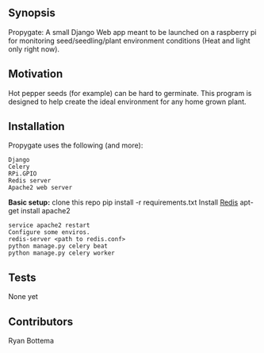 
## Synopsis

Propygate: A small Django Web app meant to be launched on a raspberry pi for monitoring seed/seedling/plant environment conditions (Heat and light only right now).

## Motivation

Hot pepper seeds (for example) can be hard to germinate. This program is designed to help create the ideal environment for any home grown plant.

## Installation

Propygate uses the following (and more):

	Django
	Celery
	RPi.GPIO
	Redis server
	Apache2 web server

**Basic setup:**
	clone this repo
	pip install -r requirements.txt
	Install [Redis](https://redis.io/topics/quickstart)
	apt-get install apache2
	
	service apache2 restart
	Configure some enviros.
	redis-server <path to redis.conf>
	python manage.py celery beat
	python manage.py celery worker

## Tests

None yet

## Contributors

Ryan Bottema
